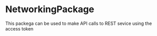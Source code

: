 # NetworkingPackage

This packega can be used to make API calls to REST sevice using the access token
